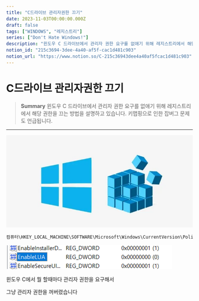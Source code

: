 ```yaml
---
title: "C드라이브 관리자권한 끄기"
date: 2023-11-03T00:00:00.000Z
draft: false
tags: ["WINDOWS", "레지스트리"]
series: ["Don't Hate Windows!"]
description: "윈도우 C 드라이브에서 관리자 권한 요구를 없애기 위해 레지스트리에서 해당 권한을 끄는 방법을 설명하고 있습니다. 키맵핑으로 인한 잡버그 문제도 언급됩니다."
notion_id: "215c3694-3dee-4a40-af5f-cac1d481c903"
notion_url: "https://www.notion.so/C-215c36943dee4a40af5fcac1d481c903"
---
```


# C드라이브 관리자권한 끄기

> **Summary**
> 윈도우 C 드라이브에서 관리자 권한 요구를 없애기 위해 레지스트리에서 해당 권한을 끄는 방법을 설명하고 있습니다. 키맵핑으로 인한 잡버그 문제도 언급됩니다.

---

![Image](image_c0b1ebc134d1.png)

```c#
컴퓨터\HKEY_LOCAL_MACHINE\SOFTWARE\Microsoft\Windows\CurrentVersion\Policies\System
```

![Image](image_fc4a28932433.png)


윈도우 C에서 뭘 할때마다 관리자 권한을 요구해서


그냥 관리자 권한을 꺼버렸습니다 


